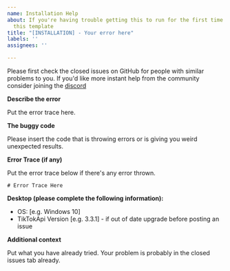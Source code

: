 ```yaml
---
name: Installation Help
about: If you're having trouble getting this to run for the first time please use
  this template
title: "[INSTALLATION] - Your error here"
labels: ''
assignees: ''

---
```


Please first check the closed issues on GitHub for people with similar problems to you.
If you'd like more instant help from the community consider joining the [discord](https://discord.gg/yyPhbfma6f)

**Describe the error**

Put the error trace here.

**The buggy code**

Please insert the code that is throwing errors or is giving you weird unexpected results.

**Error Trace (if any)**

Put the error trace below if there's any error thrown.
```
# Error Trace Here
```

**Desktop (please complete the following information):**
 - OS: [e.g. Windows 10]
 - TikTokApi Version [e.g. 3.3.1] - if out of date upgrade before posting an issue

**Additional context**

Put what you have already tried. Your problem is probably in the closed issues tab already.
